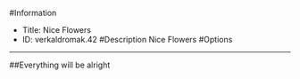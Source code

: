 #Information
 - Title: Nice Flowers
 - ID: verkaldromak.42
#Description
Nice Flowers
#Options

___
##Everything will be alright
